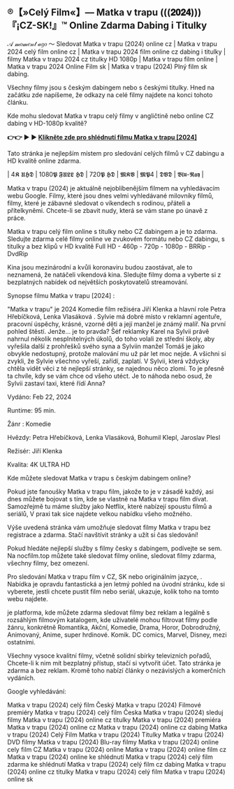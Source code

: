 ## ®【»Celý Film«】— Matka v trapu (((𝟐𝟎𝟐𝟒)))『¡CZ-SK!』™ Online Zdarma Dabing i Titulky

𝒜 𝓂𝑜𝓂𝑒𝓃𝓉 𝒶𝑔𝑜 ～ Sledovat Matka v trapu (2024) online cz | Matka v trapu 2024 celý film online cz | Matka v trapu 2024 film online cz dabing i titulky | filmy Matka v trapu 2024 cz titulky HD 1080p | Matka v trapu film online | Matka v trapu 2024 Online Film sk | Matka v trapu (2024) Plný film sk dabing.

Všechny filmy jsou s českým dabingem nebo s českými titulky. Hned na začátku zde napíšeme, že odkazy na celé filmy najdete na konci tohoto článku.

Kde mohu sledovat Matka v trapu celý filmy v angličtině nebo online CZ dabing v HD-1080p kvalitě?

**👉👉 ► ► [Klikněte zde pro shlédnutí filmu Matka v trapu \[2024\]](https://nocfilm.top/cs/1223445/matka-v-trapu.html)**

Tato stránka je nejlepším místem pro sledování celých filmů v CZ dabingu a HD kvalitě online zdarma.

| 4𝕶 𝖀𝕳𝕯 | 1080𝕻 𝕱𝖀𝕷𝕷 𝕳𝕯 | 720𝕻 𝕳𝕯 | 𝕸𝕶𝖁 | 𝕸𝕻4 | 𝕯𝖁𝕯 | 𝕭𝖑𝖚-𝕽𝖆𝖞 |

Matka v trapu (2024) je aktuálně nejoblíbenějším filmem na vyhledávacím webu Google. Filmy, které jsou dnes velmi vyhledávané milovníky filmů, filmy, které je zábavné sledovat o víkendech s rodinou, přáteli a přítelkyněmi. Chcete-li se zbavit nudy, která se vám stane po únavě z práce.

Matka v trapu celý film online s titulky nebo CZ dabingem a je to zdarma. Sledujte zdarma celé filmy online ve zvukovém formátu nebo CZ dabingu, s titulky a bez klipů v HD kvalitě Full HD - 460p - 720p - 1080p - BRRip - DvdRip

Kina jsou mezinárodní a kvůli koronaviru budou zaostávat, ale to neznamená, že natáčeli víkendová kina. Sledujte filmy doma a vyberte si z bezplatných nabídek od největších poskytovatelů streamování.

Synopse filmu Matka v trapu [2024] :

"Matka v trapu"  je 2024 Komedie film režiséra Jiří Klenka a hlavní role Petra Hřebíčková, Lenka Vlasáková . Sylvie má dobré místo v reklamní agentuře, pracovní úspěchy, krásné, vzorné děti a její manžel je známý malíř. Na první pohled štěstí. Jenže… je to pravda? Šéf reklamky Karel na Sylvii právě nahrnul několik nesplnitelných úkolů, do toho volali ze střední školy, aby vyřešila další z prohřešků svého syna a Sylviin manžel Tomáš je jako obvykle nedostupný, protože malování mu už pár let moc nejde. A všichni si zvykli, že Sylvie všechno vyřeší, zařídí, zaplatí. V Sylvii, která vždycky chtěla vidět věci z té nejlepší stránky, se najednou něco zlomí. To je přesně ta chvíle, kdy se vám chce od všeho utéct. Je to náhoda nebo osud, že Sylvii zastaví taxi, které řídí Anna?

Vydáno: Feb 22, 2024

Runtime: 95 min.

Žánr : Komedie

Hvězdy: Petra Hřebíčková, Lenka Vlasáková, Bohumil Klepl, Jaroslav Plesl

Režisér: Jiří Klenka

Kvalita: 4K ULTRA HD

Kde můžete sledovat Matka v trapu s českým dabingem online?

Pokud jste fanoušky Matka v trapu film, jakože to je v zásadě každý, asi dnes můžete bojovat s tím, kde se vlastně na Matka v trapu film dívat. Samozřejmě tu máme služby jako Netflix, které nabízejí spoustu filmů a seriálů, V praxi tak sice najdete velkou nabídku všeho možného.

Výše uvedená stránka vám umožňuje sledovat filmy Matka v trapu bez registrace a zdarma. Stačí navštívit stránky a užít si čas sledování!

Pokud hledáte nejlepší služby s filmy česky s dabingem, podívejte se sem. Na nocfilm.top můžete také sledovat filmy online, sledovat filmy zdarma, všechny filmy, bez omezení.

Pro sledování Matka v trapu film v CZ, SK nebo originálním jazyce, . Nabídka je opravdu fantastická a jen letmý pohled na úvodní stránku, kde si vyberete, jestli chcete pustit film nebo seriál, ukazuje, kolik toho na tomto webu najdete.

je platforma, kde můžete zdarma sledovat filmy bez reklam a legálně s rozsáhlým filmovým katalogem, kde uživatelé mohou filtrovat filmy podle žánru, konkrétně Romantika, Akční, Komedie, Drama, Horor, Dobrodružný, Animovaný, Anime, super hrdinové. Komik. DC comics, Marvel, Disney, mezi ostatními.

Všechny vysoce kvalitní filmy, včetně solidní sbírky televizních pořadů, Chcete-li k nim mít bezplatný přístup, stačí si vytvořit účet. Tato stránka je zdarma a bez reklam. Kromě toho nabízí články o nezávislých a komerčních vydáních.

Google vyhledávání:

Matka v trapu (2024) celý film Český
Matka v trapu (2024) Filmové premiéry
Matka v trapu (2024) celý film Česka
Matka v trapu (2024) sleduj filmy
Matka v trapu (2024) online cz titulky
Matka v trapu (2024) premiéra
Matka v trapu (2024) online cz
Matka v trapu (2024) online cz dabing
Matka v trapu (2024) Celý Film
Matka v trapu (2024) Titulky
Matka v trapu (2024) DVD filmy
Matka v trapu (2024) Blu-ray filmy
Matka v trapu (2024) online cely film CZ
Matka v trapu (2024) online
Matka v trapu (2024) online film cz
Matka v trapu (2024) online ke shlédnutí
Matka v trapu (2024) celý film zdarma ke shlédnutí
Matka v trapu (2024) celý film cz dabing
Matka v trapu (2024) online cz titulky
Matka v trapu (2024) celý film
Matka v trapu (2024) online sk

